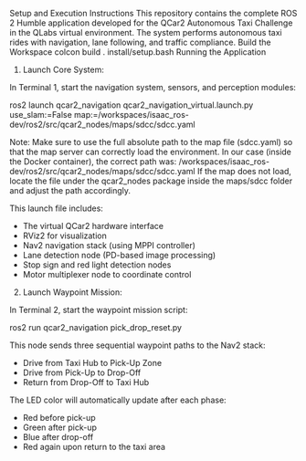 
Setup and Execution Instructions
This repository contains the complete ROS 2 Humble application developed for the QCar2 Autonomous Taxi Challenge in the QLabs virtual environment. The system performs autonomous taxi rides with navigation, lane following, and traffic compliance.
Build the Workspace
colcon build
. install/setup.bash
Running the Application
1. Launch Core System:

In Terminal 1, start the navigation system, sensors, and perception modules:

ros2 launch qcar2_navigation qcar2_navigation_virtual.launch.py use_slam:=False map:=/workspaces/isaac_ros-dev/ros2/src/qcar2_nodes/maps/sdcc/sdcc.yaml

Note: Make sure to use the full absolute path to the map file (sdcc.yaml) so that the map server can correctly load the environment.
In our case (inside the Docker container), the correct path was:
/workspaces/isaac_ros-dev/ros2/src/qcar2_nodes/maps/sdcc/sdcc.yaml
If the map does not load, locate the file under the qcar2_nodes package inside the maps/sdcc folder and adjust the path accordingly.

This launch file includes:
- The virtual QCar2 hardware interface
- RViz2 for visualization
- Nav2 navigation stack (using MPPI controller)
- Lane detection node (PD-based image processing)
- Stop sign and red light detection nodes
- Motor multiplexer node to coordinate control
2. Launch Waypoint Mission:

In Terminal 2, start the waypoint mission script:

ros2 run qcar2_navigation pick_drop_reset.py

This node sends three sequential waypoint paths to the Nav2 stack:
- Drive from Taxi Hub to Pick-Up Zone
- Drive from Pick-Up to Drop-Off
- Return from Drop-Off to Taxi Hub

The LED color will automatically update after each phase:
- Red before pick-up
- Green after pick-up
- Blue after drop-off
- Red again upon return to the taxi area
